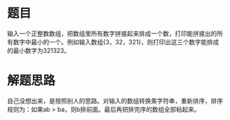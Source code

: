 # 题目
输入一个正整数数组，把数组里所有数字拼接起来排成一个数，打印能拼接出的所有数字中最小的一个。例如输入数组{3，32，321}，则打印出这三个数字能排成的最小数字为321323。
# 解题思路
自己没想出来，是按照别人的思路。对输入的数组转换乘字符串，重新排序，排序规则为：如果ab > ba，则b排前面。最后再把排完序的数组全部粘起来。